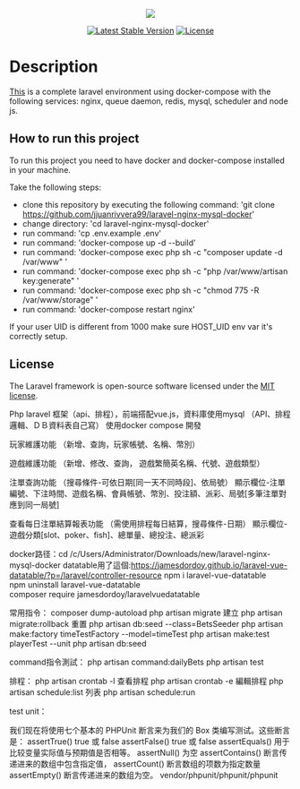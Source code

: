 <p align="center"><img src="https://laravel.com/assets/img/components/logo-laravel.svg"></p>

<p align="center">
<a href="https://packagist.org/packages/laravel/framework"><img src="https://poser.pugx.org/laravel/framework/v/stable.svg" alt="Latest Stable Version"></a>
<a href="https://packagist.org/packages/laravel/framework"><img src="https://poser.pugx.org/laravel/framework/license.svg" alt="License"></a>
</p>

# Description

[This](https://github.com/jjuanrivvera99/laravel-nginx-mysql-docker) is a complete laravel environment using docker-compose with the following services: nginx, queue daemon, redis, mysql, scheduler and node js.

## How to run this project

To run this project you need to have docker and docker-compose installed in your machine.

Take the following steps:

- clone this repository by executing the following command: 'git clone https://github.com/jjuanrivvera99/laravel-nginx-mysql-docker'
- change directory: 'cd laravel-nginx-mysql-docker'
- run command: 'cp .env.example .env'
- run command: 'docker-compose up -d --build'
- run command: 'docker-compose exec php sh -c "composer update -d /var/www" '
- run command: 'docker-compose exec php sh -c "php /var/www/artisan key:generate" '
- run command: 'docker-compose exec php sh -c "chmod 775 -R /var/www/storage" '
- run command: 'docker-compose restart nginx'

If your user UID is different from 1000 make sure HOST_UID env var it's correctly setup.

## License

The Laravel framework is open-source software licensed under the [MIT license](https://opensource.org/licenses/MIT).

Php laravel 框架（api、排程），前端搭配vue.js，資料庫使用mysql
（API、排程邏輯、ＤＢ資料表自己寫）
使用docker compose 開發

玩家維護功能
（新增、查詢，玩家帳號、名稱、幣別）

遊戲維護功能
（新增、修改、查詢，
遊戲繁簡英名稱、代號、遊戲類型）

注單查詢功能
（搜尋條件-可依日期[同一天不同時段]、依局號）
顯示欄位-注單編號、下注時間、遊戲名稱、會員帳號、幣別、投注額、派彩、局號[多筆注單對應到同一局號]

查看每日注單結算報表功能
（需使用排程每日結算，搜尋條件-日期）
顯示欄位-遊戲分類[slot、poker、fish]、總單量、總投注、總派彩

docker路径：cd /c/Users/Administrator/Downloads/new/laravel-nginx-mysql-docker
datatable用了這個:https://jamesdordoy.github.io/laravel-vue-datatable/?p=/laravel/controller-resource
npm i laravel-vue-datatable  
npm uninstall laravel-vue-datatable  
composer require jamesdordoy/laravelvuedatatable

常用指令：
composer dump-autoload
php artisan migrate  建立
php artisan migrate:rollback 重置
php artisan db:seed --class=BetsSeeder 
php artisan make:factory timeTestFactory --model=timeTest
php artisan make:test playerTest --unit
php artisan db:seed

command指令測試：
php artisan command:dailyBets
php artisan test

排程：
php artisan crontab -l 查看排程
php artisan crontab -e 編輯排程
php artisan schedule:list  列表
php artisan schedule:run

test unit：

我们现在将使用七个基本的 PHPUnit 断言来为我们的 Box 类编写测试。这些断言是：
assertTrue() true 或 false 
assertFalse() true 或 false 
assertEquals()  用于比较变量实际值与预期值是否相等。
assertNull() 为空
assertContains() 断言传递进来的数组中包含指定值，
assertCount() 断言数组的项数为指定数量
assertEmpty() 断言传递进来的数组为空。
vendor/phpunit/phpunit/phpunit
